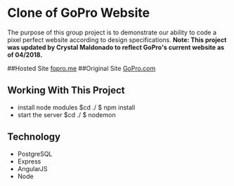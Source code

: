 # Clone of GoPro Website
The purpose of this group project is to demonstrate our ability to code a pixel perfect website according to
design specifications.
**Note: This project was updated by Crystal Maldonado to reflect GoPro's current website as of 04/2018.**

##Hosted Site
[fopro.me](http://fopro.me)
##Original Site
[GoPro.com](http://gopro.com)

## Working With This Project
- install node modules $cd ./ $ npm install
- start the server $cd ./ $ nodemon

## Technology
- PostgreSQL
- Express
- AngularJS
- Node
